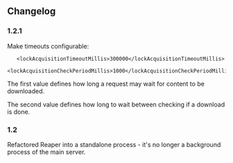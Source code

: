 ## Changelog

### 1.2.1

Make timeouts configurable:

       <lockAcquisitionTimeoutMillis>300000</lockAcquisitionTimeoutMillis>
       <lockAcquisitionCheckPeriodMillis>1000</lockAcquisitionCheckPeriodMillis>       

The first value defines how long a request may wait for content to be downloaded.

The second value defines how long to wait between checking if a download is done. 

### 1.2

Refactored Reaper into a standalone process - it's no longer a background process of the
main server.

